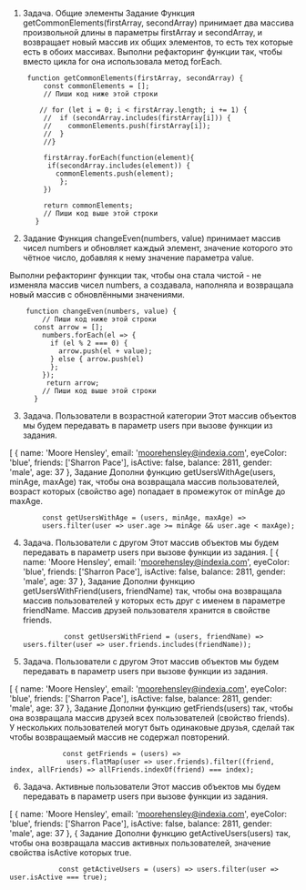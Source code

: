1. Задача. Общие элементы
Задание
Функция getCommonElements(firstArray, secondArray) принимает два массива произвольной длины в параметры firstArray и secondArray, и возвращает новый массив их общих элементов, то есть тех которые есть в обоих массивах.
Выполни рефакторинг функции так, чтобы вместо цикла for она использовала метод forEach.

        function getCommonElements(firstArray, secondArray) {
            const commonElements = [];
            // Пиши код ниже этой строки

           // for (let i = 0; i < firstArray.length; i += 1) {
            //  if (secondArray.includes(firstArray[i])) {
            //    commonElements.push(firstArray[i]);
            //  }
            //}

            firstArray.forEach(function(element){
             if(secondArray.includes(element)) {
               commonElements.push(element);
                };
            })

            return commonElements;
            // Пиши код выше этой строки
          }
  
  
  
 2. Задание
Функция changeEven(numbers, value) принимает массив чисел numbers и обновляет каждый элемент, значение которого это чётное число, добавляя к нему значение параметра value.

Выполни рефакторинг функции так, чтобы она стала чистой - не изменяла массив чисел numbers, а создавала, наполняла и возвращала новый массив с обновлёнными значениями.

        function changeEven(numbers, value) {
            // Пиши код ниже этой строки
          const arrow = [];
            numbers.forEach(el => {
              if (el % 2 === 0) {
                arrow.push(el + value);
              } else { arrow.push(el)
              };
            });
             return arrow;
            // Пиши код выше этой строки
          }
          
 3. Задача. Пользователи в возрастной категории
Этот массив объектов мы будем передавать в параметр users при вызове функции из задания.

[
  {
    name: 'Moore Hensley',
    email: 'moorehensley@indexia.com',
    eyeColor: 'blue',
    friends: ['Sharron Pace'],
    isActive: false,
    balance: 2811,
    gender: 'male',
    age: 37
  },
  Задание
Дополни функцию getUsersWithAge(users, minAge, maxAge) так, чтобы она возвращала массив пользователей, возраст которых (свойство age) попадает в промежуток от minAge до maxAge.

            const getUsersWithAge = (users, minAge, maxAge) => 
            users.filter(user => user.age >= minAge && user.age < maxAge);


4. Задача. Пользователи с другом
Этот массив объектов мы будем передавать в параметр users при вызове функции из задания.
[
  {
    name: 'Moore Hensley',
    email: 'moorehensley@indexia.com',
    eyeColor: 'blue',
    friends: ['Sharron Pace'],
    isActive: false,
    balance: 2811,
    gender: 'male',
    age: 37
  },
  Задание
Дополни функцию getUsersWithFriend(users, friendName) так, чтобы она возвращала массив пользователей у которых есть друг с именем в параметре friendName. Массив друзей пользователя хранится в свойстве friends.

                 const getUsersWithFriend = (users, friendName) => users.filter(user => user.friends.includes(friendName));



5. Задача. Пользователи с другом
Этот массив объектов мы будем передавать в параметр users при вызове функции из задания.

[
  {
    name: 'Moore Hensley',
    email: 'moorehensley@indexia.com',
    eyeColor: 'blue',
    friends: ['Sharron Pace'],
    isActive: false,
    balance: 2811,
    gender: 'male',
    age: 37
  },
  Задание
Дополни функцию getFriends(users) так, чтобы она возвращала массив друзей всех пользователей (свойство friends). У нескольких пользователей могут быть одинаковые друзья, сделай так чтобы возвращаемый массив не содержал повторений.

                
                 const getFriends = (users) =>
                  users.flatMap(user => user.friends).filter((friend, index, allFriends) => allFriends.indexOf(friend) === index);


6. Задача. Активные пользователи
Этот массив объектов мы будем передавать в параметр users при вызове функции из задания.

[
  {
    name: 'Moore Hensley',
    email: 'moorehensley@indexia.com',
    eyeColor: 'blue',
    friends: ['Sharron Pace'],
    isActive: false,
    balance: 2811,
    gender: 'male',
    age: 37
  },
  {
  Задание
Дополни функцию getActiveUsers(users) так, чтобы она возвращала массив активных пользователей, значение свойства isActive которых true.


                const getActiveUsers = (users) => users.filter(user => user.isActive === true); 
